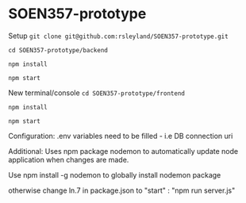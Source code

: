 # SOEN357-prototype

Setup
`git clone git@github.com:rsleyland/SOEN357-prototype.git`

`cd SOEN357-prototype/backend`

`npm install`

`npm start`

New terminal/console
`cd SOEN357-prototype/frontend`

`npm install`

`npm start`

Configuration:
.env variables need to be filled - i.e DB connection uri

Additional:
Uses npm package nodemon to automatically update node application when changes are made.

Use npm install -g nodemon to globally install nodemon package

otherwise change ln.7 in package.json to "start" : "npm run server.js"
